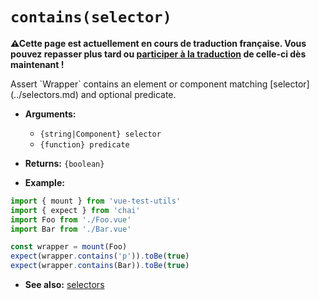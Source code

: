 # `contains(selector)`

<p><strong>⚠Cette page est actuellement en cours de traduction française. Vous pouvez repasser plus tard ou <a href="https://github.com/vuejs-fr/vue-test-utils" target="_blank">participer à la traduction</a> de celle-ci dès maintenant !</strong></p><p>Assert `Wrapper` contains an element or component matching [selector](../selectors.md) and optional predicate.</p>

- **Arguments:**
  - `{string|Component} selector`
  - `{function} predicate`

- **Returns:** `{boolean}`

- **Example:**

```js
import { mount } from 'vue-test-utils'
import { expect } from 'chai'
import Foo from './Foo.vue'
import Bar from './Bar.vue'

const wrapper = mount(Foo)
expect(wrapper.contains('p')).toBe(true)
expect(wrapper.contains(Bar)).toBe(true)
```

- **See also:** [selectors](../selectors.md)
